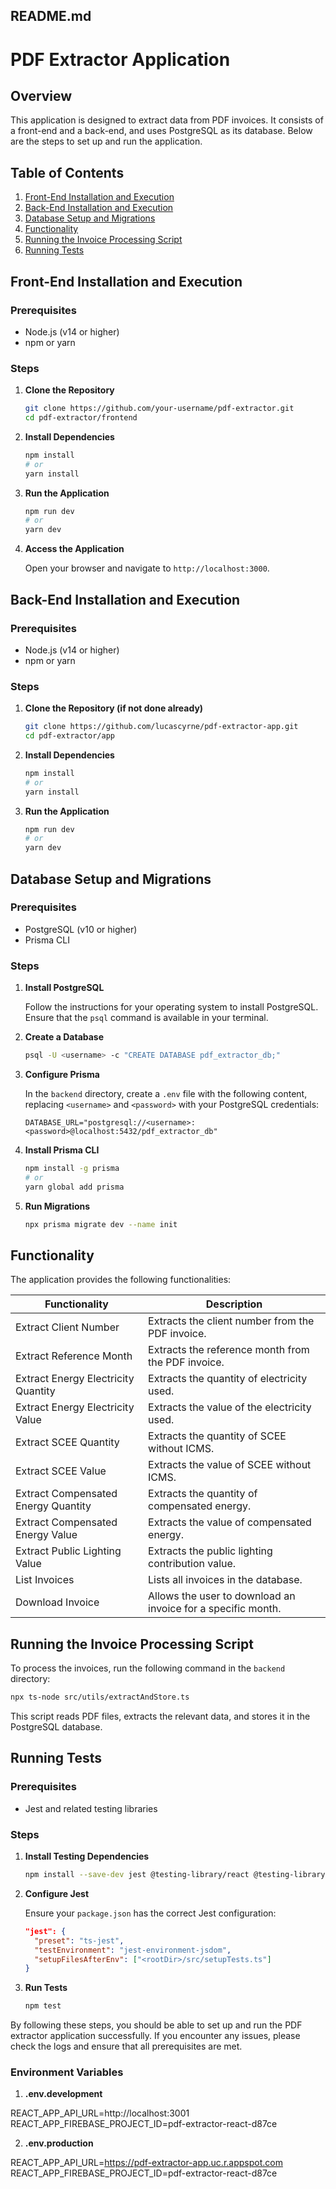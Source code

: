 ## README.md

# PDF Extractor Application

## Overview

This application is designed to extract data from PDF invoices. It consists of a front-end and a back-end, and uses PostgreSQL as its database. Below are the steps to set up and run the application.

## Table of Contents

1. [Front-End Installation and Execution](#front-end-installation-and-execution)
2. [Back-End Installation and Execution](#back-end-installation-and-execution)
3. [Database Setup and Migrations](#database-setup-and-migrations)
4. [Functionality](#functionality)
5. [Running the Invoice Processing Script](#running-the-invoice-processing-script)
6. [Running Tests](#running-tests)

## Front-End Installation and Execution

### Prerequisites

- Node.js (v14 or higher)
- npm or yarn

### Steps

1. **Clone the Repository**

   ```sh
   git clone https://github.com/your-username/pdf-extractor.git
   cd pdf-extractor/frontend
   ```

2. **Install Dependencies**

   ```sh
   npm install
   # or
   yarn install
   ```

3. **Run the Application**

   ```sh
   npm run dev
   # or
   yarn dev
   ```

4. **Access the Application**

   Open your browser and navigate to `http://localhost:3000`.

## Back-End Installation and Execution

### Prerequisites

- Node.js (v14 or higher)
- npm or yarn

### Steps

1. **Clone the Repository (if not done already)**

   ```sh
   git clone https://github.com/lucascyrne/pdf-extractor-app.git
   cd pdf-extractor/app
   ```

2. **Install Dependencies**

   ```sh
   npm install
   # or
   yarn install
   ```

3. **Run the Application**

   ```sh
   npm run dev
   # or
   yarn dev
   ```

## Database Setup and Migrations

### Prerequisites

- PostgreSQL (v10 or higher)
- Prisma CLI

### Steps

1. **Install PostgreSQL**

   Follow the instructions for your operating system to install PostgreSQL. Ensure that the `psql` command is available in your terminal.

2. **Create a Database**

   ```sh
   psql -U <username> -c "CREATE DATABASE pdf_extractor_db;"
   ```

3. **Configure Prisma**

   In the `backend` directory, create a `.env` file with the following content, replacing `<username>` and `<password>` with your PostgreSQL credentials:

   ```env
   DATABASE_URL="postgresql://<username>:<password>@localhost:5432/pdf_extractor_db"
   ```

4. **Install Prisma CLI**

   ```sh
   npm install -g prisma
   # or
   yarn global add prisma
   ```

5. **Run Migrations**

   ```sh
   npx prisma migrate dev --name init
   ```

## Functionality

The application provides the following functionalities:

| Functionality                       | Description                                                  |
| ----------------------------------- | ------------------------------------------------------------ |
| Extract Client Number               | Extracts the client number from the PDF invoice.             |
| Extract Reference Month             | Extracts the reference month from the PDF invoice.           |
| Extract Energy Electricity Quantity | Extracts the quantity of electricity used.                   |
| Extract Energy Electricity Value    | Extracts the value of the electricity used.                  |
| Extract SCEE Quantity               | Extracts the quantity of SCEE without ICMS.                  |
| Extract SCEE Value                  | Extracts the value of SCEE without ICMS.                     |
| Extract Compensated Energy Quantity | Extracts the quantity of compensated energy.                 |
| Extract Compensated Energy Value    | Extracts the value of compensated energy.                    |
| Extract Public Lighting Value       | Extracts the public lighting contribution value.             |
| List Invoices                       | Lists all invoices in the database.                          |
| Download Invoice                    | Allows the user to download an invoice for a specific month. |

## Running the Invoice Processing Script

To process the invoices, run the following command in the `backend` directory:

```sh
npx ts-node src/utils/extractAndStore.ts
```

This script reads PDF files, extracts the relevant data, and stores it in the PostgreSQL database.

## Running Tests

### Prerequisites

- Jest and related testing libraries

### Steps

1. **Install Testing Dependencies**

   ```sh
   npm install --save-dev jest @testing-library/react @testing-library/jest-dom @testing-library/user-event ts-jest jest-environment-jsdom
   ```

2. **Configure Jest**

   Ensure your `package.json` has the correct Jest configuration:

   ```json
   "jest": {
     "preset": "ts-jest",
     "testEnvironment": "jest-environment-jsdom",
     "setupFilesAfterEnv": ["<rootDir>/src/setupTests.ts"]
   }
   ```

3. **Run Tests**

   ```sh
   npm test
   ```

By following these steps, you should be able to set up and run the PDF extractor application successfully. If you encounter any issues, please check the logs and ensure that all prerequisites are met.

### Environment Variables

1. **.env.development**

REACT_APP_API_URL=http://localhost:3001
REACT_APP_FIREBASE_PROJECT_ID=pdf-extractor-react-d87ce

2. **.env.production**

REACT_APP_API_URL=https://pdf-extractor-app.uc.r.appspot.com
REACT_APP_FIREBASE_PROJECT_ID=pdf-extractor-react-d87ce
